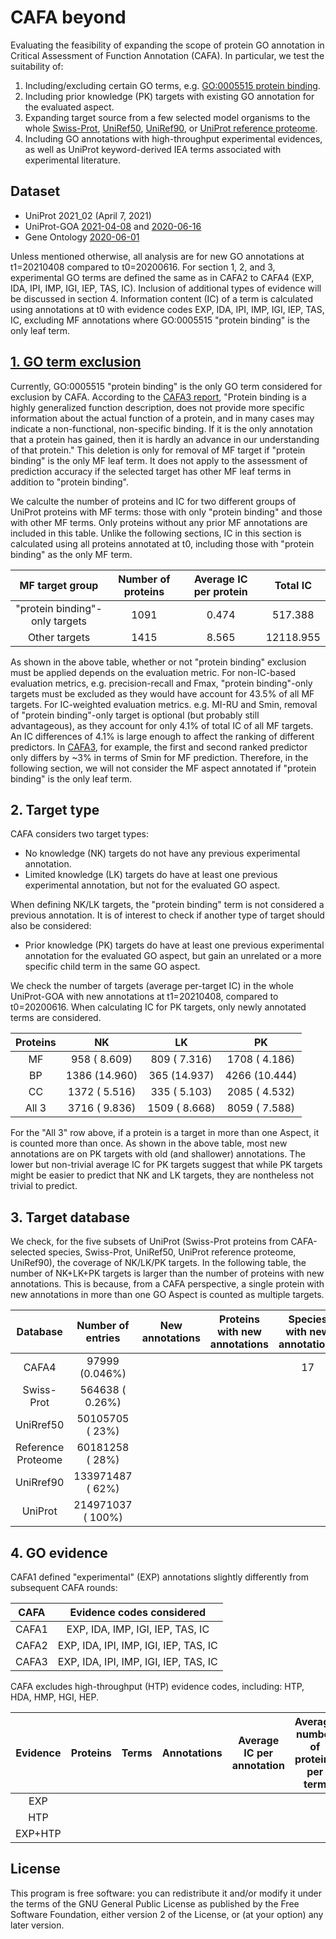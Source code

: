 # CAFA beyond #
Evaluating the feasibility of expanding the scope of protein GO annotation in Critical Assessment of Function Annotation (CAFA).
In particular, we test the suitability of:
1. Including/excluding certain GO terms, e.g. [GO:0005515 protein binding](https://www.ebi.ac.uk/QuickGO/term/GO:0005515).
2. Including prior knowledge (PK) targets with existing GO annotation for the evaluated aspect.
3. Expanding target source from a few selected model organisms to the whole [Swiss-Prot](https://www.uniprot.org/uniprot/?query=reviewed:yes), [UniRef50](https://www.uniprot.org/uniref/?query=&fil=identity:0.5), [UniRef90](https://www.uniprot.org/uniref/?query=&fil=identity:0.9), or [UniProt reference proteome](https://www.uniprot.org/uniprot/?query=proteome%3a(reference%3ayes)).
4. Including GO annotations with high-throughput experimental evidences, as well as UniProt keyword-derived IEA terms associated with experimental literature.

## Dataset ##
* UniProt 2021_02 (April 7, 2021)
* UniProt-GOA [2021-04-08](ftp://ftp.ebi.ac.uk/pub/databases/GO/goa/old/UNIPROT/goa_uniprot_all.gpa.203.gz) and [2020-06-16](ftp://ftp.ebi.ac.uk/pub/databases/GO/goa/old/UNIPROT/goa_uniprot_all.gaf.198.gz)
* Gene Ontology [2020-06-01](http://release.geneontology.org/2020-06-01/ontology/go-basic.obo)

Unless mentioned otherwise, all analysis are for new GO annotations at t1=20210408 compared to t0=20200616. For section 1, 2, and 3, experimental GO terms are defined the same as in CAFA2 to CAFA4 (EXP, IDA, IPI, IMP, IGI, IEP, TAS, IC). Inclusion of additional types of evidence will be discussed in section 4. Information content (IC) of a term is calculated using annotations at t0 with evidence codes EXP, IDA, IPI, IMP, IGI, IEP, TAS, IC, excluding MF annotations where GO:0005515 "protein binding" is the only leaf term.

## [1. GO term exclusion](1_exclude_protein_binding/) ##

Currently, GO:0005515 "protein binding" is the only GO term considered for exclusion by CAFA. According to the [CAFA3 report](http://dx.doi.org/10.1186/s13059-019-1835-8), "Protein binding is a highly generalized function description, does not provide more specific information about the actual function of a protein, and in many cases may indicate a non-functional, non-specific binding. If it is the only annotation that a protein has gained, then it is hardly an advance in our understanding of that protein." This deletion is only for removal of MF target if "protein binding" is the only MF leaf term. It does not apply to the assessment of prediction accuracy if the selected target has other MF leaf terms in addition to "protein binding".

We calculte the number of proteins and IC for two different groups of UniProt proteins with MF terms: those with only "protein binding" and those with other MF terms.
Only proteins without any prior MF annotations are included in this table.
Unlike the following sections, IC in this section is calculated using all proteins annotated at t0, including those with "protein binding" as the only MF term.

| MF target group                | Number of proteins | Average IC per protein | Total IC  |
| :--:                           |  :--:              |  :--:                  |  :--:     |
| "protein binding"-only targets |  1091              |  0.474                 |   517.388 |
| Other targets                  |  1415              |  8.565                 | 12118.955 |

As shown in the above table, whether or not "protein binding" exclusion must be applied depends on the evaluation metric.
For non-IC-based evaluation metrics, e.g. precision-recall and Fmax, "protein binding"-only targets must be excluded as they would have account for 43.5% of all MF targets.
For IC-weighted evaluation metrics. e.g. MI-RU and Smin, removal of "protein binding"-only target is optional (but probably still advantageous), as they account for only 4.1% of total IC of all MF targets. An IC differences of 4.1% is large enough to affect the ranking of different predictors. In [CAFA3](https://genomebiology.biomedcentral.com/articles/10.1186/s13059-019-1835-8/figures/4), for example, the first and second ranked predictor only differs by ~3% in terms of Smin for MF prediction. Therefore, in the following section, we will not consider the MF aspect annotated if "protein binding" is the only leaf term.

## 2. Target type ##

CAFA considers two target types:
* No knowledge (NK) targets do not have any previous experimental annotation.
* Limited knowledge (LK) targets do have at least one previous experimental annotation, but not for the evaluated GO aspect.

When defining NK/LK targets, the "protein binding" term is not considered a previous annotation.
It is of interest to check if another type of target should also be considered:
* Prior knowledge (PK) targets do have at least one previous experimental annotation for the evaluated GO aspect, but gain an unrelated or a more specific child term in the same GO aspect.

We check the number of targets (average per-target IC) in the whole UniProt-GOA with new annotations at t1=20210408, compared to t0=20200616. When calculating IC for PK targets, only newly annotated terms are considered.

| Proteins  |      NK       |      LK       |     PK        |
| :--:      |     :--:      |     :--:      |     :--:      |
| MF        |  958 ( 8.609) |  809 ( 7.316) | 1708 ( 4.186) |
| BP        | 1386 (14.960) |  365 (14.937) | 4266 (10.444) |
| CC        | 1372 ( 5.516) |  335 ( 5.103) | 2085 ( 4.532) |
| All 3     | 3716 ( 9.836) | 1509 ( 8.668) | 8059 ( 7.588) |

For the "All 3" row above, if a protein is a target in more than one Aspect, it is counted more than once.
As shown in the above table, most new annotations are on PK targets with old (and shallower) annotations.
The lower but non-trivial average IC for PK targets suggest that while PK targets might be easier to predict that NK and LK targets, they are nontheless not trivial to predict.

## 3. Target database ##

We check, for the five subsets of UniProt (Swiss-Prot proteins from CAFA-selected species, Swiss-Prot, UniRef50, UniProt reference proteome, UniRef90), the coverage of NK/LK/PK targets.
In the following table, the number of NK+LK+PK targets is larger than the number of proteins with new annotations. This is because, from a CAFA perspective, a single protein with new annotations in more than one GO Aspect is counted as multiple targets.

| Database           | Number of entries  | New annotations | Proteins with new annotations | Species with new annotations | NK targets | LK targets | PK targets |
|   :--:             |  :--:              | :--:            | :--:                          | :--:                         | :--:       | :--:       | :--:       |
| CAFA4              |     97999 (0.046%) |                 |                               | 17                           |            |            |            |
| Swiss-Prot         |    564638 ( 0.26%) |                 |                               |                              |            |            |            |
| UniRref50          |  50105705 (   23%) |                 |                               |                              |            |            |            |
| Reference Proteome |  60181258 (   28%) |                 |                               |                              |            |            |            |
| UniRref90          | 133971487 (   62%) |                 |                               |                              |            |            |            |
| UniProt            | 214971037 (  100%) |                 |                               |                              |            |            |            |


## 4. GO evidence ##

CAFA1 defined "experimental" (EXP) annotations slightly differently from subsequent CAFA rounds:

| CAFA  | Evidence codes considered             |
| :--:  | :--:                                  |
| CAFA1 | EXP, IDA,      IMP, IGI, IEP, TAS, IC |
| CAFA2 | EXP, IDA, IPI, IMP, IGI, IEP, TAS, IC |
| CAFA3 | EXP, IDA, IPI, IMP, IGI, IEP, TAS, IC |

CAFA excludes high-throughput (HTP) evidence codes, including: HTP, HDA, HMP, HGI, HEP.

| Evidence | Proteins | Terms | Annotations | Average IC per annotation | Average number of proteins per term |
| :--:     | :--:     | :--:  | :--:        |  :--:                     |  :--:                               |
| EXP      |          |       |             |                           |                                     |
| HTP      |          |       |             |                           |                                     |
| EXP+HTP  |          |       |             |                           |                                     |

## License ##

This program is free software: you can redistribute it and/or modify it under
the terms of the GNU General Public License as published by the Free Software
Foundation, either version 2 of the License, or (at your option) any later
version.
